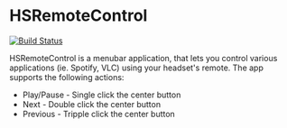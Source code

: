 # HSRemoteControl

[![Build Status](https://magnum.travis-ci.com/mathiasnagler/HSRemoteControl.svg?token=xKMRrFRuxLyXcCSLyzcH&branch=master)](https://magnum.travis-ci.com/mathiasnagler/HSRemoteControl)

HSRemoteControl is a menubar application, that lets you control various applications (ie. Spotify, VLC) using your headset's remote. The app supports the following actions:
- Play/Pause  - Single click the center button
- Next        - Double click the center button
- Previous    - Tripple click the center button
